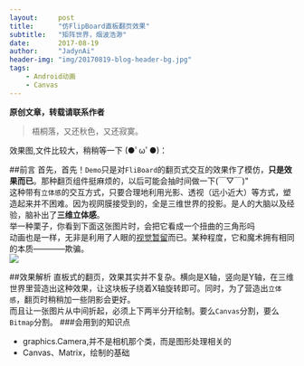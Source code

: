```yaml
---
layout:     post
title:      "仿FlipBoard直板翻页效果"
subtitle:   "矩阵世界，烟波浩渺"
date:       2017-08-19
author:     "JadynAi"
header-img: "img/20170819-blog-header-bg.jpg"
tags:
    - Android动画
    - Canvas
---
```


**原创文章，转载请联系作者**
>梧桐落，又还秋色，又还寂寞。


效果图,文件比较大，稍稍等一下 (●ﾟωﾟ●)：<br>![]()

##前言
首先，首先！`Demo`只是对`FliBoard`的翻页式交互的效果作了模仿，**只是效果而已**。那种翻页组件挺麻烦的，以后可能会抽时间做一下(￣▽￣)"<br>
这种带有`立体感`的交互方式，只要合理地利用光影、透视（远小近大）等方式，塑造起来并不困难。因为视网膜接受到的，全是三维世界的投影。是人的大脑以及经验，脑补出了**三维立体感**。<br>举一种栗子，你看到下面这张图片时，会把它看成一个扭曲的三角形吗<br>![]()<br>动画也是一样，无非是利用了人眼的[视觉暂留](https://zh.wikipedia.org/zh/%E8%A6%96%E8%A6%BA%E6%9A%AB%E7%95%99)而已。某种程度，它和魔术拥有相同的本质————欺骗。
<br>![](https://wx1.sinaimg.cn/mw690/a28b91d8gy1fs7bhfqngxj208w05aad6.jpg)<br>

##效果解析
直板式的翻页，效果其实并不复杂。横向是X轴，竖向是Y轴，在三维世界里营造出这种效果，让这块板子绕着X轴旋转即可。同时，为了营造出`立体感`，翻页时稍稍加一些阴影会更好。<br>而且让一张图片从中间折起，必须上下两半分开绘制。要么`Canvas`分割，要么`Bitmap`分割。
###会用到的知识点
- graphics.Camera,并不是相机那个类，而是图形处理相关的
- Canvas、Matrix，绘制的基础
